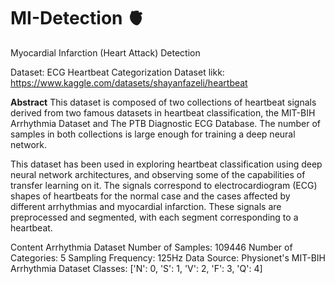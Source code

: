# MI-Detection 🫀
Myocardial Infarction (Heart Attack) Detection

Dataset: ECG Heartbeat Categorization Dataset 
likk: https://www.kaggle.com/datasets/shayanfazeli/heartbeat

**Abstract**
This dataset is composed of two collections of heartbeat signals derived from two famous datasets in heartbeat classification, the MIT-BIH Arrhythmia Dataset and The PTB Diagnostic ECG Database. The number of samples in both collections is large enough for training a deep neural network.

This dataset has been used in exploring heartbeat classification using deep neural network architectures, and observing some of the capabilities of transfer learning on it. The signals correspond to electrocardiogram (ECG) shapes of heartbeats for the normal case and the cases affected by different arrhythmias and myocardial infarction. These signals are preprocessed and segmented, with each segment corresponding to a heartbeat.

Content
Arrhythmia Dataset
Number of Samples: 109446
Number of Categories: 5
Sampling Frequency: 125Hz
Data Source: Physionet's MIT-BIH Arrhythmia Dataset
Classes: ['N': 0, 'S': 1, 'V': 2, 'F': 3, 'Q': 4]
